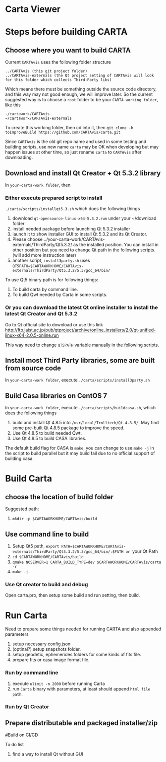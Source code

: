 Carta Viewer
=======

# Steps before building CARTA

## Choose where you want to build CARTA
Current `CARTAvis` uses the following folder structure

```
../CARTAvis (this git project folder)
../CARTAvis-externals (the Qt project setting of CARTAvis will look for this folder which collects Third-Party libs)
```
Which means there must be something outside the source code directory, and this way may not good enough, we will improve later. So the current suggested way is to choose a `root` folder to be your `CARTA working folder`, like this
```
~/cartawork/CARTAvis
~/cartawork/CARTAvis-externals
```

To create this working folder, then cd into it, then
`git clone -b toImproveBuild https://github.com/CARTAvis/carta.git`

Since `CARTAvis` is the old git repo name and used in some testing and building scripts, use new name `carta` may be OK when developing but may happen issues at other time, so just rename `carta` to `CARTAvis` after downloading.

## Download and install Qt Creator + Qt 5.3.2 library

In `your-carta-work folder`, then   

### Either execute prepared script to install
`./carta/scripts/installqt5.3.sh` which does the following things
1. download `qt-opensource-linux-x64-5.3.2.run` under your ~/download folder
2. install needed package before launching Qt 5.3.2 installer
3. launch it to show installer GUI to install Qt 5.3.2 and its Qt Creator.
4. Please choose ../your-carta-work/CARTAvis-externals/ThirdParty/Qt5.3.2/ as the installed position. You can install in other position but you need to change Qt path in the following scripts. (will add more instruction later)
5. another script, `install3party.sh` uses `QT5PATH=$CARTAWORKHOME/CARTAvis-externals/ThirdParty/Qt5.3.2/5.3/gcc_64/bin/`

To use Qt5 binary path is for following things:

1. To build carta by command line.
2. To build Qwt needed by Carta in some scripts.  

### Or you can download the latest Qt online installer to install the latest Qt Creator and Qt 5.3.2
Go to Qt official site to download or use this link http://ftp.jaist.ac.jp/pub/qtproject/archive/online_installers/2.0/qt-unified-linux-x64-2.0.5-online.run

This way need to change `QT5PATH` variable manually in the following scripts.

## Install most Third Party libraries, some are built from source code
In `your-carta-work folder`, execute
`./carta/scripts/install3party.sh`

## Build Casa libraries on CentOS 7
In `your-carta-work folder`, execute
`./carta/scripts/buildcasa.sh`, which does the following things
1. build and install Qt 4.8.5 into `/usr/local/Trolltech/Qt-4.8.5/`. May find some pre-built Qt 4.8.5 package to improve the speed.
2. Use Qt 4.8.5 to build needed Qwt.
3. Use Qt 4.8.5 to build CASA libraries.

The default build flag for CASA is `make`, you can change to use `make -j` in the script to build parallel but it may build fail due to no official support of building casa.

# Build Carta

## choose the location of build folder

Suggested path:
1. `mkdir -p $CARTAWORKHOME/CARTAvis/build`

## Use command line to build

1. Setup Qt5 path,
 `export PATH=$CARTAWORKHOME/CARTAvis-externals/ThirdParty/Qt5.3.2/5.3/gcc_64/bin/:$PATH or `your Qt Path`
`
2. `cd $CARTAWORKHOME/CARTAvis/build`
3. `qmake NOSERVER=1 CARTA_BUILD_TYPE=dev $CARTAWORKHOME/CARTAvis/carta -r`
4. `make -j`

### Use Qt creator to build and debug

Open carta.pro, then setup some build and run setting, then build.

# Run Carta

Need to prepare some things needed for running CARTA and also appended parameters  
1. setup necessary config.json
2. (optinal?) setup snapshots folder.  
3. setup geodetic, ephemerides folders for some kinds of fits file.
4. prepare fits or casa image format file.

### Run by command line
1. execute `ulimit -n 2000` before running Carta
2. run `Carta` binary with parameters, at least should append `html file path`.

### Run by Qt Creator

## Prepare distributable and packaged installer/zip

#Build on CI/CD

To do list
1. find a way to install Qt without GUI
